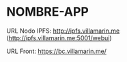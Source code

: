 # NOMBRE-APP
URL Nodo IPFS: http://ipfs.villamarin.me (http://ipfs.villamarin.me:5001/webui)

URL Front: https://bc.villamarin.me/
